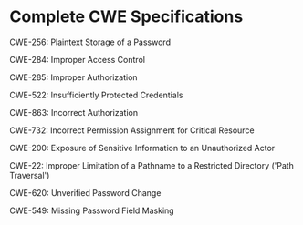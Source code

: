 

# Complete CWE Specifications

CWE-256: Plaintext Storage of a Password

CWE-284: Improper Access Control

CWE-285: Improper Authorization

CWE-522: Insufficiently Protected Credentials

CWE-863: Incorrect Authorization

CWE-732: Incorrect Permission Assignment for Critical Resource

CWE-200: Exposure of Sensitive Information to an Unauthorized Actor

CWE-22: Improper Limitation of a Pathname to a Restricted Directory ('Path Traversal')

CWE-620: Unverified Password Change

CWE-549: Missing Password Field Masking